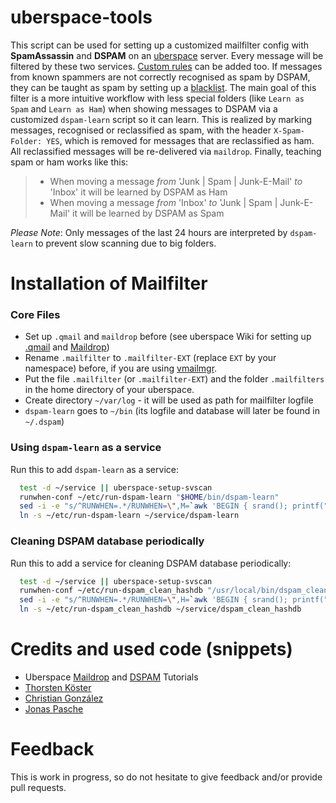 # uberspace-tools

This script can be used for setting up a customized mailfilter config with **SpamAssassin** and **DSPAM** on an [uberspace](https://uberspace.de) server. Every message will be filtered by these two services. [Custom rules](https://wiki.uberspace.de/mail:maildrop#sonstige_filtereien) can be added too. If messages from known spammers are not correctly recognised as spam by DSPAM, they can be taught as spam by setting up a [blacklist](http://blog.jonaspasche.com/2010/03/23/dspam-automatisch-trainieren/). The main goal of this filter is a more intuitive workflow with less special folders (like `Learn as Spam` and `Learn as Ham`) when showing messages to DSPAM via a customized `dspam-learn` script so it can learn. This is realized by marking messages, recognised or reclassified as spam, with the header `X-Spam-Folder: YES`, which is removed for messages that are reclassified as ham. All reclassified messages will be re-delivered via `maildrop`. Finally, teaching spam or ham works like this:

> * When moving a message *from* 'Junk | Spam | Junk-E-Mail' *to* 'Inbox' it will be learned by DSPAM as Ham
> * When moving a message *from* 'Inbox' *to* 'Junk | Spam | Junk-E-Mail' it will be learned by DSPAM as Spam

*Please Note*: Only messages of the last 24 hours are interpreted by `dspam-learn` to prevent slow scanning due to big folders.

# Installation of Mailfilter
### Core Files
* Set up `.qmail` and `maildrop` before (see uberspace Wiki for setting up [.qmail](https://wiki.uberspace.de/mail:dotqmail) and [Maildrop](https://wiki.uberspace.de/mail:maildrop))
* Rename `.mailfilter` to `.mailfilter-EXT` (replace `EXT` by your namespace) before, if you are using [vmailmgr](https://wiki.uberspace.de/mail:vmailmgr).
* Put the file `.mailfilter` (or `.mailfilter-EXT`) and the folder `.mailfilters` in the home directory of your uberspace.
* Create directory `~/var/log` - it will be used as path for mailfilter logfile
* `dspam-learn` goes to `~/bin` (its logfile and database will later be found in `~/.dspam`)

### Using `dspam-learn` as a service

Run this to add `dspam-learn` as a service:

```bash
  test -d ~/service || uberspace-setup-svscan
  runwhen-conf ~/etc/run-dspam-learn "$HOME/bin/dspam-learn"
  sed -i -e "s/^RUNWHEN=.*/RUNWHEN=\",M=`awk 'BEGIN { srand(); printf("%d\n",rand()*60) }'`\"/" ~/etc/run-dspam-learn/run
  ln -s ~/etc/run-dspam-learn ~/service/dspam-learn
```

### Cleaning DSPAM database periodically

Run this to add a service for cleaning DSPAM database periodically:

```bash
  test -d ~/service || uberspace-setup-svscan
  runwhen-conf ~/etc/run-dspam_clean_hashdb "/usr/local/bin/dspam_clean_hashdb"
  sed -i -e "s/^RUNWHEN=.*/RUNWHEN=\",H=`awk 'BEGIN { srand(); printf("%d\n",rand()*24) }'`\"/" ~/etc/run-dspam_clean_hashdb/run
  ln -s ~/etc/run-dspam_clean_hashdb ~/service/dspam_clean_hashdb
```

# Credits and used code (snippets)
* Uberspace [Maildrop](https://wiki.uberspace.de/mail:maildrop) and [DSPAM](https://wiki.uberspace.de/mail:dspam) Tutorials
* [Thorsten Köster](https://blog.macfrog.de/2014/05/10/maildrop-revisited/)
* [Christian González](https://github.com/nerdoc/uberspace-tools)
* [Jonas Pasche](http://blog.jonaspasche.com/2010/03/23/dspam-automatisch-trainieren/)

# Feedback
This is work in progress, so do not hesitate to give feedback and/or provide pull requests.
